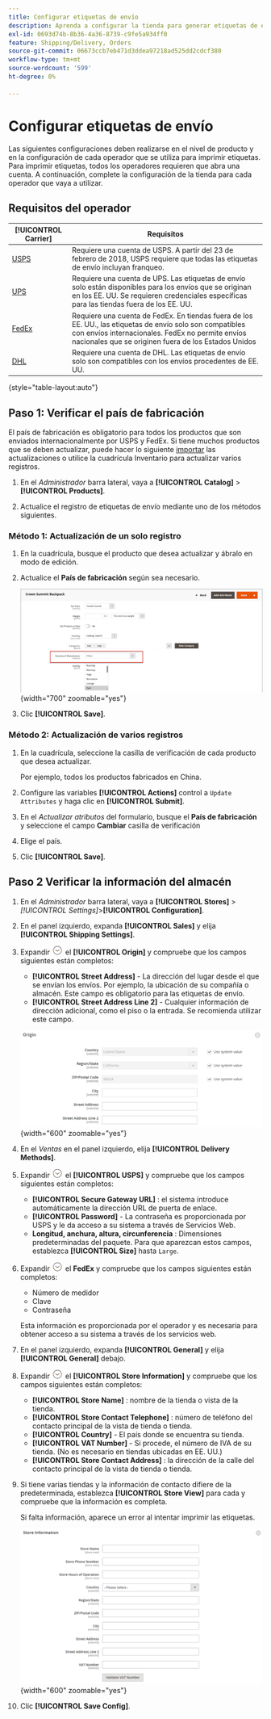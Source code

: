 ```yaml
---
title: Configurar etiquetas de envío
description: Aprenda a configurar la tienda para generar etiquetas de envío.
exl-id: 0693d74b-8b36-4a36-8739-c9fe5a934ff0
feature: Shipping/Delivery, Orders
source-git-commit: 06673ccb7eb471d3ddea97218ad525dd2cdcf380
workflow-type: tm+mt
source-wordcount: '599'
ht-degree: 0%

---
```


# Configurar etiquetas de envío

Las siguientes configuraciones deben realizarse en el nivel de producto y en la configuración de cada operador que se utiliza para imprimir etiquetas. Para imprimir etiquetas, todos los operadores requieren que abra una cuenta. A continuación, complete la configuración de la tienda para cada operador que vaya a utilizar.

## Requisitos del operador

| [!UICONTROL Carrier] | Requisitos |
|-------|--------|
| [USPS](usps.md) | Requiere una cuenta de USPS. A partir del 23 de febrero de 2018, USPS requiere que todas las etiquetas de envío incluyan franqueo. |
| [UPS](ups.md) | Requiere una cuenta de UPS. Las etiquetas de envío solo están disponibles para los envíos que se originan en los EE. UU. Se requieren credenciales específicas para las tiendas fuera de los EE. UU. |
| [FedEx](fedex.md) | Requiere una cuenta de FedEx. En tiendas fuera de los EE. UU., las etiquetas de envío solo son compatibles con envíos internacionales. FedEx no permite envíos nacionales que se originen fuera de los Estados Unidos |
| [DHL](dhl.md) | Requiere una cuenta de DHL. Las etiquetas de envío solo son compatibles con los envíos procedentes de EE. UU. |

{style="table-layout:auto"}

## Paso 1: Verificar el país de fabricación

El país de fabricación es obligatorio para todos los productos que son enviados internacionalmente por USPS y FedEx. Si tiene muchos productos que se deben actualizar, puede hacer lo siguiente [importar](../systems/data-import.md) las actualizaciones o utilice la cuadrícula Inventario para actualizar varios registros.

1. En el _Administrador_ barra lateral, vaya a **[!UICONTROL Catalog]** > **[!UICONTROL Products]**.

1. Actualice el registro de etiquetas de envío mediante uno de los métodos siguientes.

### Método 1: Actualización de un solo registro

1. En la cuadrícula, busque el producto que desea actualizar y ábralo en modo de edición.

1. Actualice el **País de fabricación** según sea necesario.

   ![País de fabricación](./assets/product-country-of-manufacture.png){width="700" zoomable="yes"}

1. Clic **[!UICONTROL Save]**.

### Método 2: Actualización de varios registros

1. En la cuadrícula, seleccione la casilla de verificación de cada producto que desea actualizar.

   Por ejemplo, todos los productos fabricados en China.

1. Configure las variables **[!UICONTROL Actions]** control a `Update Attributes` y haga clic en **[!UICONTROL Submit]**.

1. En el _Actualizar atributos_ del formulario, busque el **País de fabricación** y seleccione el campo **Cambiar** casilla de verificación

1. Elige el país.

1. Clic **[!UICONTROL Save]**.

## Paso 2 Verificar la información del almacén

1. En el _Administrador_ barra lateral, vaya a **[!UICONTROL Stores]** > _[!UICONTROL Settings]_>**[!UICONTROL Configuration]**.

1. En el panel izquierdo, expanda **[!UICONTROL Sales]** y elija **[!UICONTROL Shipping Settings]**.

1. Expandir ![Selector de expansión](../assets/icon-display-expand.png) el **[!UICONTROL Origin]** y compruebe que los campos siguientes están completos:

   - **[!UICONTROL Street Address]** - La dirección del lugar desde el que se envían los envíos. Por ejemplo, la ubicación de su compañía o almacén. Este campo es obligatorio para las etiquetas de envío.
   - **[!UICONTROL Street Address Line 2]** - Cualquier información de dirección adicional, como el piso o la entrada. Se recomienda utilizar este campo.

   ![Origen](../configuration-reference/sales/assets/shipping-settings-origin.png){width="600" zoomable="yes"}

1. En el _Ventas_ en el panel izquierdo, elija **[!UICONTROL Delivery Methods]**.

1. Expandir ![Selector de expansión](../assets/icon-display-expand.png) el **[!UICONTROL USPS]** y compruebe que los campos siguientes están completos:

   - **[!UICONTROL Secure Gateway URL]** : el sistema introduce automáticamente la dirección URL de puerta de enlace.
   - **[!UICONTROL Password]** - La contraseña es proporcionada por USPS y le da acceso a su sistema a través de Servicios Web.
   - **Longitud, anchura, altura, circunferencia** : Dimensiones predeterminadas del paquete. Para que aparezcan estos campos, establezca **[!UICONTROL Size]** hasta `Large`.

1. Expandir ![Selector de expansión](../assets/icon-display-expand.png) el **FedEx** y compruebe que los campos siguientes están completos:

   - Número de medidor
   - Clave
   - Contraseña

   Esta información es proporcionada por el operador y es necesaria para obtener acceso a su sistema a través de los servicios web.

1. En el panel izquierdo, expanda **[!UICONTROL General]** y elija **[!UICONTROL General]** debajo.

1. Expandir ![Selector de expansión](../assets/icon-display-expand.png) el **[!UICONTROL Store Information]** y compruebe que los campos siguientes están completos:

   - **[!UICONTROL Store Name]** : nombre de la tienda o vista de la tienda.
   - **[!UICONTROL Store Contact Telephone]** : número de teléfono del contacto principal de la vista de tienda o tienda.
   - **[!UICONTROL Country]** - El país donde se encuentra su tienda.
   - **[!UICONTROL VAT Number]** - Si procede, el número de IVA de su tienda. (No es necesario en tiendas ubicadas en EE. UU.)
   - **[!UICONTROL Store Contact Address]** : la dirección de la calle del contacto principal de la vista de tienda o tienda.

1. Si tiene varias tiendas y la información de contacto difiere de la predeterminada, establezca **[!UICONTROL Store View]** para cada y compruebe que la información es completa.

   Si falta información, aparece un error al intentar imprimir las etiquetas.

   ![Información de tienda](../configuration-reference/general/assets/general-store-information.png){width="600" zoomable="yes"}

1. Clic **[!UICONTROL Save Config]**.

